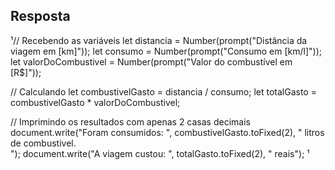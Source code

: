 ## Resposta

¹// Recebendo as variáveis
let distancia = Number(prompt("Distância da viagem em [km]"));
let consumo = Number(prompt("Consumo em [km/l]"));
let valorDoCombustivel = Number(prompt("Valor do combustível em [R$]"));
 
// Calculando
let combustivelGasto = distancia / consumo;
let totalGasto = combustivelGasto * valorDoCombustivel;
 
// Imprimindo os resultados com apenas 2 casas decimais
document.write("Foram consumidos: ", combustivelGasto.toFixed(2), " litros de combustivel.<br>");
document.write("A viagem custou: ", totalGasto.toFixed(2), " reais");
¹
